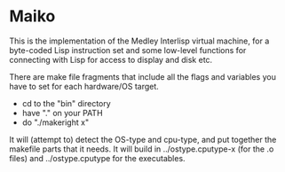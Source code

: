 # Maiko

This is the implementation of the Medley Interlisp virtual machine, for a
byte-coded Lisp instruction set and some low-level functions for
connecting with Lisp for access to display and disk etc.

There are make file fragments that include all the flags and
variables you have to set for each hardware/OS target.

- cd to the "bin" directory
- have "." on your PATH
- do "./makeright x" 

It will (attempt to) detect the OS-type and cpu-type, and put
together the makefile parts that it needs. 
It will build in ../ostype.cputype-x (for the .o files) and
../ostype.cputype for the executables.



